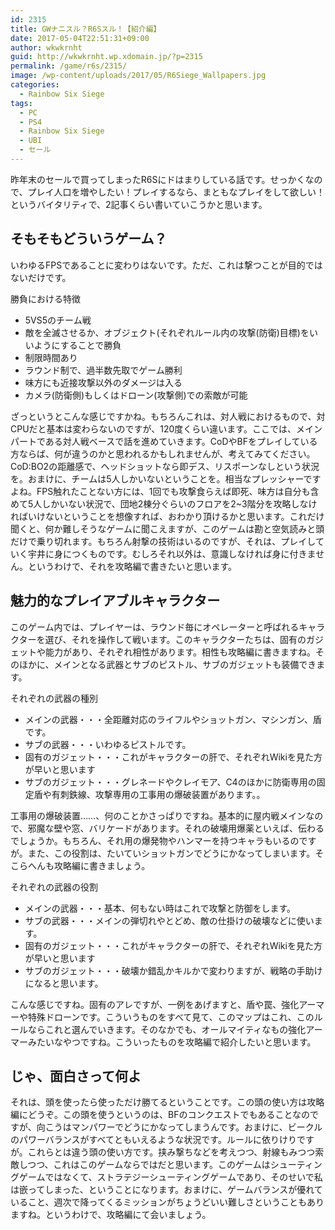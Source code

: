 ```yaml
---
id: 2315
title: GWナニスル？R6Sスル！【紹介編】
date: 2017-05-04T22:51:31+09:00
author: wkwkrnht
guid: http://wkwkrnht.wp.xdomain.jp/?p=2315
permalink: /game/r6s/2315/
image: /wp-content/uploads/2017/05/R6Siege_Wallpapers.jpg
categories:
  - Rainbow Six Siege
tags:
  - PC
  - PS4
  - Rainbow Six Siege
  - UBI
  - セール
---
```

昨年末のセールで買ってしまったR6Sにドはまりしている話です。せっかくなので、プレイ人口を増やしたい！プレイするなら、まともなプレイをして欲しい！というバイタリティで、2記事くらい書いていこうかと思います。

## そもそもどういうゲーム？

いわゆるFPSであることに変わりはないです。ただ、これは撃つことが目的ではないだけです。

<div class="cutin-box black">
  勝負における特徴
  <div class="cutin-box-inner">
    <ul>
      <li>
        5VS5のチーム戦
      </li>
      <li>
        敵を全滅させるか、オブジェクト(それぞれルール内の攻撃(防衛)目標)をいいようにすることで勝負
      </li>
      <li>
        制限時間あり
      </li>
      <li>
        ラウンド制で、過半数先取でゲーム勝利
      </li>
      <li>
        味方にも近接攻撃以外のダメージは入る
      </li>
      <li>
        カメラ(防衛側)もしくはドローン(攻撃側)での索敵が可能
      </li>
    </ul>
  </div>
</div>

ざっというとこんな感じですかね。もちろんこれは、対人戦におけるもので、対CPUだと基本は変わらないのですが、120度くらい違います。ここでは、メインパートである対人戦ベースで話を進めていきます。CoDやBFをプレイしている方ならば、何が違うのかと思われるかもしれませんが、考えてみてください。CoD:BO2の距離感で、ヘッドショットなら即デス、リスポーンなしという状況を。おまけに、チームは5人しかいないということを。相当なプレッシャーですよね。FPS触れたことない方には、1回でも攻撃食らえば即死、味方は自分も含めて5人しかいない状況で、団地2棟分ぐらいのフロアを2~3階分を攻略しなければいけないということを想像すれば、おわかり頂けるかと思います。これだけ聞くと、何か難しそうなゲームに聞こえますが、このゲームは勘と空気読みと頭だけで乗り切れます。もちろん射撃の技術はいるのですが、それは、プレイしていく宇井に身につくものです。むしろそれ以外は、意識しなければ身に付きません。というわけで、それを攻略編で書きたいと思います。

## 魅力的なプレイアブルキャラクター

このゲーム内では、プレイヤーは、ラウンド毎にオペレーターと呼ばれるキャラクターを選び、それを操作して戦います。このキャラクターたちは、固有のガジェットや能力があり、それぞれ相性があります。相性も攻略編に書きますね。そのほかに、メインとなる武器とサブのピストル、サブのガジェットも装備できます。

  <div class="cutin-box black">
    それぞれの武器の種別
    <div class="cutin-box-inner">
      <ul>
        <li>
          メインの武器・・・全距離対応のライフルやショットガン、マシンガン、盾です。
        </li>
        <li>
          サブの武器・・・いわゆるピストルです。
        </li>
        <li>
          固有のガジェット・・・これがキャラクターの肝で、それぞれWikiを見た方が早いと思います
        </li>
        <li>
          サブのガジェット・・・グレネードやクレイモア、C4のほかに防衛専用の固定盾や有刺鉄線、攻撃専用の工事用の爆破装置があります。。
        </li>
      </ul>
    </div>
  </div>

工事用の爆破装置……、何のことかさっぱりですね。基本的に屋内戦メインなので、邪魔な壁や窓、バリケードがあります。それの破壊用爆薬といえば、伝わるでしょうか。もちろん、それ用の爆発物やハンマーを持つキャラもいるのですが。また、この役割は、たいていショットガンでどうにかなってしまいます。そこらへんも攻略編に書きましょう。

<div class="cutin-box black">
  それぞれの武器の役割
  <div class="cutin-box-inner">
    <ul>
      <li>
        メインの武器・・・基本、何もない時はこれで攻撃と防御をします。
      </li>
      <li>
        サブの武器・・・メインの弾切れやとどめ、敵の仕掛けの破壊などに使います。
      </li>
      <li>
        固有のガジェット・・・これがキャラクターの肝で、それぞれWikiを見た方が早いと思います
      </li>
      <li>
        サブのガジェット・・・破壊か錯乱かキルかで変わりますが、戦略の手助けになると思います。
      </li>
    </ul>
  </div>
</div>

こんな感じですね。固有のアレですが、一例をあげますと、盾や罠、強化アーマーや特殊ドローンです。こういうものをすべて見て、このマップはこれ、このルールならこれと選んでいきます。そのなかでも、オールマイティなもの強化アーマーみたいなやつですね。こういったものを攻略編で紹介したいと思います。

## じゃ、面白さって何よ

それは、頭を使ったら使っただけ勝てるということです。この頭の使い方は攻略編にどうぞ。この頭を使うというのは、BFのコンクエストでもあることなのですが、向こうはマンパワーでどうにかなってしまうんです。おまけに、ビークルのパワーバランスがすべてともいえるような状況です。ルールに依りけりですが。これらとは違う頭の使い方です。挟み撃ちなどを考えつつ、射線もみつつ索敵しつつ、これはこのゲームならではだと思います。このゲームはシューティングゲームではなくて、ストラテジーシューティングゲームであり、そのせいで私は嵌ってしまった、ということになります。おまけに、ゲームバランスが優れていること、週次で降ってくるミッションがちょうどいい難しさということもありますね。というわけで、攻略編にて会いましょう。